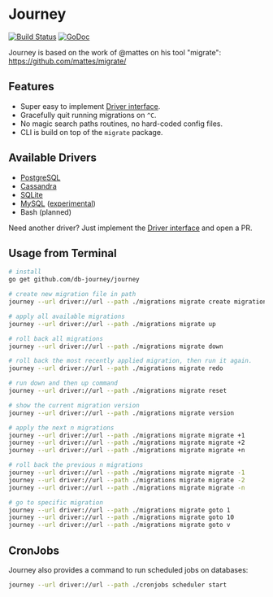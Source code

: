 # Journey

[![Build Status](https://travis-ci.org/db-journey/journey.svg?branch=master)](https://travis-ci.org/db-journey/journey)
[![GoDoc](https://godoc.org/github.com/db-journey/journey?status.svg)](https://godoc.org/github.com/db-journey/journey)

Journey is based on the work of @mattes on his tool "migrate": https://github.com/mattes/migrate/

## __Features__

* Super easy to implement [Driver interface](http://godoc.org/github.com/db-journey/migrate/driver#Driver).
* Gracefully quit running migrations on ``^C``.
* No magic search paths routines, no hard-coded config files.
* CLI is build on top of the ``migrate`` package.


## Available Drivers

 * [PostgreSQL](https://github.com/db-journey/postgresql-driver)
 * [Cassandra](https://github.com/db-journey/cassandra-driver)
 * [SQLite](https://github.com/db-journey/sqlite3-driver)
 * [MySQL](https://github.com/db-journey/mysql-driver) ([experimental](https://github.com/mattes/migrate/issues/1#issuecomment-58728186))
 * Bash (planned)

Need another driver? Just implement the [Driver interface](http://godoc.org/github.com/db-journey/migrate/driver#Driver) and open a PR.

## Usage from Terminal

```bash
# install
go get github.com/db-journey/journey

# create new migration file in path
journey --url driver://url --path ./migrations migrate create migration_file_xyz

# apply all available migrations
journey --url driver://url --path ./migrations migrate up

# roll back all migrations
journey --url driver://url --path ./migrations migrate down

# roll back the most recently applied migration, then run it again.
journey --url driver://url --path ./migrations migrate redo

# run down and then up command
journey --url driver://url --path ./migrations migrate reset

# show the current migration version
journey --url driver://url --path ./migrations migrate version

# apply the next n migrations
journey --url driver://url --path ./migrations migrate migrate +1
journey --url driver://url --path ./migrations migrate migrate +2
journey --url driver://url --path ./migrations migrate migrate +n

# roll back the previous n migrations
journey --url driver://url --path ./migrations migrate migrate -1
journey --url driver://url --path ./migrations migrate migrate -2
journey --url driver://url --path ./migrations migrate migrate -n

# go to specific migration
journey --url driver://url --path ./migrations migrate goto 1
journey --url driver://url --path ./migrations migrate goto 10
journey --url driver://url --path ./migrations migrate goto v
```

## CronJobs

Journey also provides a command to run scheduled jobs on databases:


```bash
journey --url driver://url --path ./cronjobs scheduler start
```

